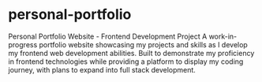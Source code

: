 # personal-portfolio
Personal Portfolio Website - Frontend Development Project A work-in-progress portfolio website showcasing my projects and skills as I develop my frontend web development abilities. Built to demonstrate my proficiency in frontend technologies while providing a platform to display my coding journey, with plans to expand into full stack development.
